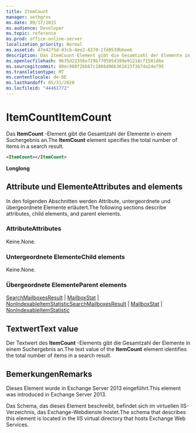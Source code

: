 ```yaml
---
title: ItemCount
manager: sethgros
ms.date: 09/17/2015
ms.audience: Developer
ms.topic: reference
ms.prod: office-online-server
localization_priority: Normal
ms.assetid: 47e42f5d-d3cb-4ee2-8370-1fd0539b6ee6
description: Das ItemCount-Element gibt die Gesamtzahl der Elemente in einem Suchergebnis an.
ms.openlocfilehash: 9635d22356e729b770505d399e91218cf1581d6e
ms.sourcegitcommit: 88ec988f2bb67c1866d06b361615f3674a24e795
ms.translationtype: MT
ms.contentlocale: de-DE
ms.lasthandoff: 05/31/2020
ms.locfileid: "44461772"
---
```

# <a name="itemcount"></a><span data-ttu-id="a8a83-103">ItemCount</span><span class="sxs-lookup"><span data-stu-id="a8a83-103">ItemCount</span></span>

<span data-ttu-id="a8a83-104">Das **ItemCount** -Element gibt die Gesamtzahl der Elemente in einem Suchergebnis an.</span><span class="sxs-lookup"><span data-stu-id="a8a83-104">The **ItemCount** element specifies the total number of items in a search result.</span></span> 
  
```XML
<ItemCount></ItemCount>
```

 <span data-ttu-id="a8a83-105">**Long**</span><span class="sxs-lookup"><span data-stu-id="a8a83-105">**long**</span></span>
## <a name="attributes-and-elements"></a><span data-ttu-id="a8a83-106">Attribute und Elemente</span><span class="sxs-lookup"><span data-stu-id="a8a83-106">Attributes and elements</span></span>

<span data-ttu-id="a8a83-107">In den folgenden Abschnitten werden Attribute, untergeordnete und übergeordnete Elemente erläutert.</span><span class="sxs-lookup"><span data-stu-id="a8a83-107">The following sections describe attributes, child elements, and parent elements.</span></span>
  
### <a name="attributes"></a><span data-ttu-id="a8a83-108">Attribute</span><span class="sxs-lookup"><span data-stu-id="a8a83-108">Attributes</span></span>

<span data-ttu-id="a8a83-109">Keine.</span><span class="sxs-lookup"><span data-stu-id="a8a83-109">None.</span></span>
  
### <a name="child-elements"></a><span data-ttu-id="a8a83-110">Untergeordnete Elemente</span><span class="sxs-lookup"><span data-stu-id="a8a83-110">Child elements</span></span>

<span data-ttu-id="a8a83-111">Keine.</span><span class="sxs-lookup"><span data-stu-id="a8a83-111">None.</span></span>
  
### <a name="parent-elements"></a><span data-ttu-id="a8a83-112">Übergeordnete Elemente</span><span class="sxs-lookup"><span data-stu-id="a8a83-112">Parent elements</span></span>

<span data-ttu-id="a8a83-113">[SearchMailboxesResult](searchmailboxesresult.md)  |  [MailboxStat](mailboxstat.md)  |  [NonIndexableItemStatistic](nonindexableitemstatistic.md)</span><span class="sxs-lookup"><span data-stu-id="a8a83-113">[SearchMailboxesResult](searchmailboxesresult.md) | [MailboxStat](mailboxstat.md) | [NonIndexableItemStatistic](nonindexableitemstatistic.md)</span></span>
  
## <a name="text-value"></a><span data-ttu-id="a8a83-114">Textwert</span><span class="sxs-lookup"><span data-stu-id="a8a83-114">Text value</span></span>

<span data-ttu-id="a8a83-115">Der Textwert des **ItemCount** -Elements gibt die Gesamtzahl der Elemente in einem Suchergebnis an.</span><span class="sxs-lookup"><span data-stu-id="a8a83-115">The text value of the **ItemCount** element identifies the total number of items in a search result.</span></span> 
  
## <a name="remarks"></a><span data-ttu-id="a8a83-116">Bemerkungen</span><span class="sxs-lookup"><span data-stu-id="a8a83-116">Remarks</span></span>

<span data-ttu-id="a8a83-117">Dieses Element wurde in Exchange Server 2013 eingeführt.</span><span class="sxs-lookup"><span data-stu-id="a8a83-117">This element was introduced in Exchange Server 2013.</span></span>
  
<span data-ttu-id="a8a83-118">Das Schema, das dieses Element beschreibt, befindet sich im virtuellen IIS-Verzeichnis, das Exchange-Webdienste hostet.</span><span class="sxs-lookup"><span data-stu-id="a8a83-118">The schema that describes this element is located in the IIS virtual directory that hosts Exchange Web Services.</span></span>
  

